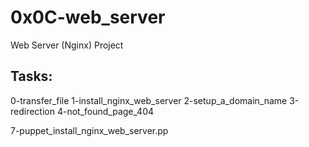 # 0x0C-web_server

Web Server (Nginx) Project

## Tasks:

0-transfer_file
1-install_nginx_web_server
2-setup_a_domain_name
3-redirection
4-not_found_page_404

7-puppet_install_nginx_web_server.pp

